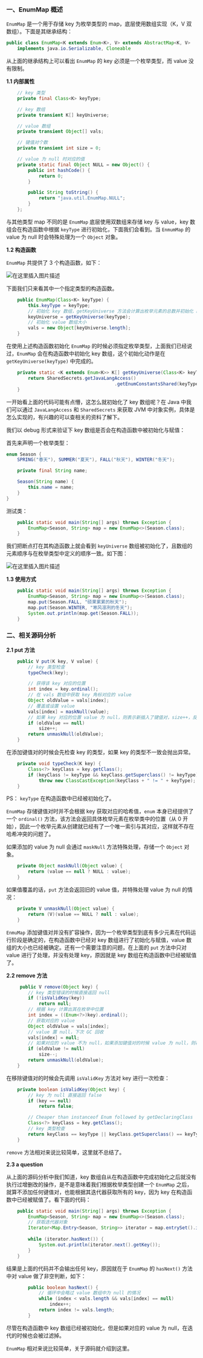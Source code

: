 ### 一、EnumMap 概述

`EnumMap` 是一个用于存储 key 为枚举类型的 map，底层使用数组实现（K，V 双数组）。下面是其继承结构：

``` java
public class EnumMap<K extends Enum<K>, V> extends AbstractMap<K, V>
    implements java.io.Serializable, Cloneable
```

从上面的继承结构上可以看出 `EnumMap` 的 key 必须是一个枚举类型，而 value 没有限制。

**1.1 内部属性**

``` java
    // key 类型
    private final Class<K> keyType;

    // key 数组
    private transient K[] keyUniverse;

    // value 数组
    private transient Object[] vals;

    // 键值对个数
    private transient int size = 0;

    // value 为 null 时对应的值
    private static final Object NULL = new Object() {
        public int hashCode() {
            return 0;
        }

        public String toString() {
            return "java.util.EnumMap.NULL";
        }
    };
```

与其他类型 map 不同的是 `EnumMap` 底层使用双数组来存储 key 与 value，key 数组会在构造函数中根据 `keyType` 进行初始化，下面我们会看到。当 `EnmumMap` 的 value 为 null 时会特殊处理为一个 `Object` 对象。

**1.2 构造函数**

`EnumMap` 共提供了 3 个构造函数，如下：

![在这里插入图片描述](https://img-blog.csdnimg.cn/20190502163722665.png)

下面我们只来看其中一个指定类型的构造函数。

``` java
    public EnumMap(Class<K> keyType) {
        this.keyType = keyType;
        // 初始化 key 数组，getKeyUniverse 方法会计算出枚举元素的总数并初始化 key 数组
        keyUniverse = getKeyUniverse(keyType);
        // 初始化 value 数组大小
        vals = new Object[keyUniverse.length];
    }
```

在使用上述构造函数初始化 `EnumMap` 的时候必须指定枚举类型，上面我们已经说过，`EnumMap` 会在构造函数中初始化 key 数组，这个初始化动作是在 `getKeyUniverse(keyType)` 中完成的。

``` java
    private static <K extends Enum<K>> K[] getKeyUniverse(Class<K> keyType) {
        return SharedSecrets.getJavaLangAccess()
                                        .getEnumConstantsShared(keyType);
    }
```

一开始看上面的代码可能有点懵，这怎么就初始化了 key 数组呢？在 Java 中我们可以通过 `JavaLangAccess` 和 `SharedSecrets` 来获取 JVM 中对象实例，具体是怎么实现的，有兴趣的可以查相关的资料了解下。

我们以 debug 形式来验证下 key 数组是否会在构造函数中被初始化与赋值：

首先来声明一个枚举类型：

``` java
enum Season {
    SPRING("春天"), SUMMER("夏天"), FALL("秋天"), WINTER("冬天");

    private final String name;

    Season(String name) {
        this.name = name;
    }
}
```

测试类：

``` java
    public static void main(String[] args) throws Exception {
        EnumMap<Season, String> map = new EnumMap<>(Season.class);
    }
```

我们把断点打在其构造函数上就会看到 `keyUniverse` 数组被初始化了，且数组的元素顺序与在枚举类型中定义的顺序一致。如下图：

![在这里插入图片描述](https://img-blog.csdnimg.cn/201905021637476.png)

**1.3 使用方式**

``` java
    public static void main(String[] args) throws Exception {
        EnumMap<Season, String> map = new EnumMap<>(Season.class);
        map.put(Season.FALL, "硕果累累的秋天");
        map.put(Season.WINTER, "寒风凛冽的冬天");
        System.out.println(map.get(Season.FALL));
    }
```

### 二、相关源码分析

**2.1 put 方法**

``` java
    public V put(K key, V value) {
        // key 类型检查
        typeCheck(key);

        // 获得该 key 对应的位置
        int index = key.ordinal();
        // 在 vals 数组中获取 key 角标对应的 value
        Object oldValue = vals[index];
        // 覆盖或设置 value
        vals[index] = maskNull(value);
        // 如果 key 对应的位置 value 为 null，则表示新插入了键值对，size++，反之表示值覆盖 size 不变
        if (oldValue == null)
            size++;
        return unmaskNull(oldValue);
    }
```

在添加键值对的时候会先检查 key 的类型，如果 key 的类型不一致会抛出异常。

``` java
    private void typeCheck(K key) {
        Class<?> keyClass = key.getClass();
        if (keyClass != keyType && keyClass.getSuperclass() != keyType)
            throw new ClassCastException(keyClass + " != " + keyType);
    }
```

PS： `keyType` 在构造函数中已经被初始化了。

`EnumMap` 存储键值对时并不会根据 key 获取对应的哈希值，`enum` 本身已经提供了一个 `ordinal()` 方法，该方法会返回具体枚举元素在枚举类中的位置（从 0 开始），因此一个枚举元素从创建就已经有了一个唯一索引与其对应，这样就不存在哈希冲突的问题了。

如果添加的 value 为 null 会通过 `maskNull` 方法特殊处理，存储一个 `Object` 对象。

``` java
    private Object maskNull(Object value) {
        return (value == null ? NULL : value);
    }
```

如果值覆盖的话，`put` 方法会返回旧的 value 值，并特殊处理 value 为 null 的情况：

``` java
    private V unmaskNull(Object value) {
        return (V)(value == NULL ? null : value);
    }
```

`EnmuMap` 添加键值对并没有扩容操作，因为一个枚举类型到底有多少元素在代码运行阶段是确定的，在构造函数中已经对 key 数组进行了初始化与赋值，value 数组的大小也已经被确定。还有一个需要注意的问题，在上面的 `put`
 方法中只对 value 进行了处理，并没有处理 key，原因就是 key 数组在构造函数中已经被赋值了。
 
 **2.2 remove 方法**
 
``` java
     public V remove(Object key) {
        // key 类型错误的时候直接返回 null
        if (!isValidKey(key))
            return null;
        // 根据 key 计算出其在枚举中位置
        int index = ((Enum<?>)key).ordinal();
        // 获取对应的 value
        Object oldValue = vals[index];
        // value 置 null，下次 GC 回收
        vals[index] = null;
        // 如果对应的 value 不为 null，如果添加键值对的时候 value 为 null，则存储的是 NULL（Object）
        if (oldValue != null)
            size--;
        return unmaskNull(oldValue);
    }
```

在移除键值对的时候会先调用 `isValidKey` 方法对 key 进行一次检查：

``` java
    private boolean isValidKey(Object key) {
        // key 为 null 直接返回 false
        if (key == null)
            return false;

        // Cheaper than instanceof Enum followed by getDeclaringClass
        Class<?> keyClass = key.getClass();
        // key 类型检查
        return keyClass == keyType || keyClass.getSuperclass() == keyType;
    }
```

`remove` 方法相对来说比较简单，这里就不总结了。

**2.3 a question**

从上面的源码分析中我们知道，key 数组自从在构造函数中完成初始化之后就没有执行过增删改的操作，是不是意味着我们根据枚举类型创建一个 `EnumMap` 之后，就算不添加任何键值对，也能根据其迭代器获取所有的 key，因为 key 在构造函数中已经被赋值了。看下面的代码：

``` java
    public static void main(String[] args) throws Exception {
        EnumMap<Season, String> map = new EnumMap<>(Season.class);
        // 获取迭代器对象
        Iterator<Map.Entry<Season, String>> iterator = map.entrySet().iterator();
        
        while (iterator.hasNext()) {
            System.out.println(iterator.next().getKey());
        }
    }
```

结果是上面的代码并不会输出任何 key，原因就在于 `EnumMap` 的 `hasNext()` 方法中对 value 做了非空判断，如下：

``` java
        public boolean hasNext() {
            // 循环中会略过 value 数组中为 null 的情况
            while (index < vals.length && vals[index] == null)
                index++;
            return index != vals.length;
        }
```

尽管在构造函数中 key 数组已经被初始化，但是如果对应的 value 为 null，在迭代的时候也会被过滤掉。

`EnumMap` 相对来说比较简单，关于源码就介绍到这里。
